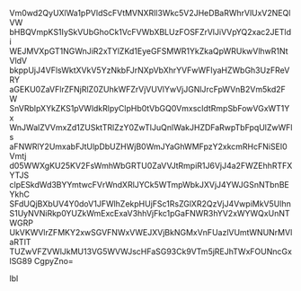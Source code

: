 Vm0wd2QyUXlWa1pPVldScFVtMVNXRll3Wkc5V2JHeDBaRWhrVlUxV2NEQlVW
bHBQVmpKS1IySkVUbGhoCk1VcFVWbXBLUzFOSFZrVlJiVVpYQ2xac2JETldi
WEJMVXpGT1NGWnJiR2xTYlZKd1EyeGFSMWR1YkZkaQpWRUkwVlhwR1NtVldV
bkppUjJ4VFlsWktXVkV5YzNkbFJrNXpVbXhrYVFwWFIyaHZWbGh3UzFReVRY
aGEKU0ZaVFlrZFNjRlZ0ZUhkWFZrVjVUVlYwVjJGNlJrcFpWVnB2Vm5kd2FW
SnVRblpXYkZKS1pVWldkRlpyClpHb0tVbGQ0VmxscldtRmpSbFowVGxWT1Yx
WnJWalZVVmxZd1ZUSktTRlZzY0ZwTlJuQnlWakJHZDFaRwpTbFpqUlZwWFls
aFNWRlY2UmxabFJtUlpDbUZHWjB0WmJYaGhWMFpzY2xkcmRHcFNiSEI0Vmtj
d05WWXgKU25KV2FsWmhWbGRTU0ZaVVJtRmpiR1J6VjJ4a2FWZEhhRTFXYTJS
clpESkdWd3BYYmtwcFVrWndXRlJYCk5WTmpWbkJXVjJ4YWJGSnNTbnBEYkhC
SFdUQjBXbUV4Y0doV1JFWlhZekpHUjFSc1RsZGlXR2QzVjJ4VwpiMkV5Ulhn
S1UyNVNiRkp0YUZkWmExcExaV3hhVjFkc1pGaFNWR3hYV2xWYWQxUnNTWGRP
UkVKWVlrZFMKY2xwSGVFNWxVWEJXVjBkNGMxVnFUazlVUmtWNUNrMVlaRTlT
TUZwVFZVWlJkMU13VG5WVWJscHFaSG93Ck9VTm5jREJhTWxFOUNncGxlSG89
CgpyZno=

lbl